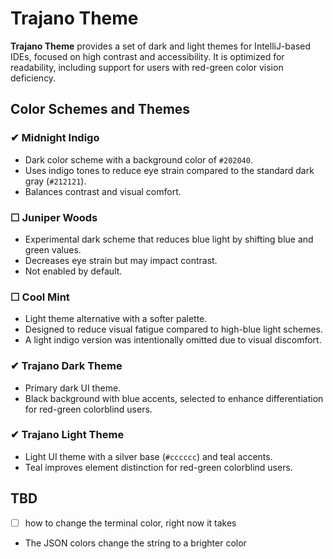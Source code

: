 # Trajano Theme

**Trajano Theme** provides a set of dark and light themes for IntelliJ-based IDEs, focused on high contrast and accessibility. It is optimized for readability, including support for users with red-green color vision deficiency.

## Color Schemes and Themes

### ✔ Midnight Indigo
- Dark color scheme with a background color of `#202040`.
- Uses indigo tones to reduce eye strain compared to the standard dark gray (`#212121`).
- Balances contrast and visual comfort.

### ☐ Juniper Woods
- Experimental dark scheme that reduces blue light by shifting blue and green values.
- Decreases eye strain but may impact contrast.
- Not enabled by default.

### ☐ Cool Mint
- Light theme alternative with a softer palette.
- Designed to reduce visual fatigue compared to high-blue light schemes.
- A light indigo version was intentionally omitted due to visual discomfort.

### ✔ Trajano Dark Theme
- Primary dark UI theme.
- Black background with blue accents, selected to enhance differentiation for red-green colorblind users.

### ✔ Trajano Light Theme
- Light UI theme with a silver base (`#cccccc`) and teal accents.
- Teal improves element distinction for red-green colorblind users.

## TBD
- [ ] how to change the terminal color, right now it takes

- The JSON colors change the string to a brighter color